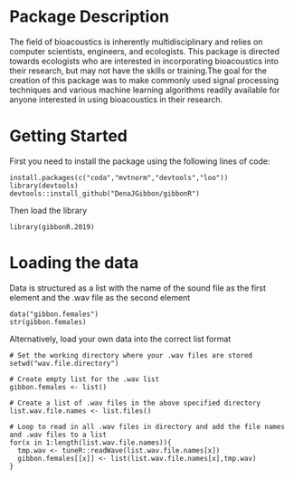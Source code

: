 # Package Description

The field of bioacoustics is inherently multidisciplinary and relies on computer scientists, engineers, and ecologists. This package is directed towards ecologists who are interested in incorporating bioacoustics into their research, but may not have the skills or training.The goal for the creation of this package was to make commonly used signal processing techniques and various machine learning algorithms readily available for anyone interested in using bioacoustics in their research.

# Getting Started 
First you need to install the package using the following lines of code:

```{r eval=FALSE}
install.packages(c("coda","mvtnorm","devtools","loo"))
library(devtools)
devtools::install_github("DenaJGibbon/gibbonR")
```

Then load the library
```{r eval=FALSE}
library(gibbonR.2019)
```

# Loading the data
Data is structured as a list with the name of the sound file as the first element and the .wav file as the second element
```{r eval=FALSE}
data("gibbon.females")
str(gibbon.females)
```

Alternatively, load your own data into the correct list format
```{r eval=FALSE}
# Set the working directory where your .wav files are stored
setwd("wav.file.directory")

# Create empty list for the .wav list
gibbon.females <- list()

# Create a list of .wav files in the above specified directory
list.wav.file.names <- list.files()

# Loop to read in all .wav files in directory and add the file names and .wav files to a list
for(x in 1:length(list.wav.file.names)){
  tmp.wav <- tuneR::readWave(list.wav.file.names[x])
  gibbon.females[[x]] <- list(list.wav.file.names[x],tmp.wav)
}
```
